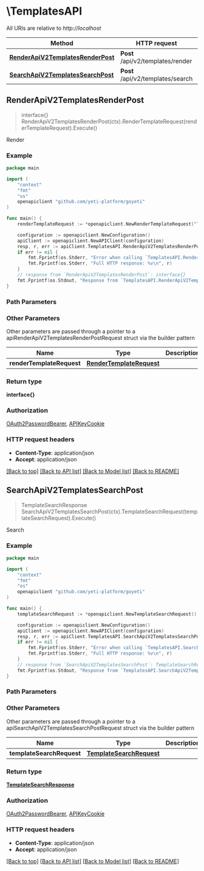 # \TemplatesAPI

All URIs are relative to *http://localhost*

Method | HTTP request | Description
------------- | ------------- | -------------
[**RenderApiV2TemplatesRenderPost**](TemplatesAPI.md#RenderApiV2TemplatesRenderPost) | **Post** /api/v2/templates/render | Render
[**SearchApiV2TemplatesSearchPost**](TemplatesAPI.md#SearchApiV2TemplatesSearchPost) | **Post** /api/v2/templates/search | Search



## RenderApiV2TemplatesRenderPost

> interface{} RenderApiV2TemplatesRenderPost(ctx).RenderTemplateRequest(renderTemplateRequest).Execute()

Render



### Example

```go
package main

import (
	"context"
	"fmt"
	"os"
	openapiclient "github.com/yeti-platform/goyeti"
)

func main() {
	renderTemplateRequest := *openapiclient.NewRenderTemplateRequest("TemplateName_example") // RenderTemplateRequest | 

	configuration := openapiclient.NewConfiguration()
	apiClient := openapiclient.NewAPIClient(configuration)
	resp, r, err := apiClient.TemplatesAPI.RenderApiV2TemplatesRenderPost(context.Background()).RenderTemplateRequest(renderTemplateRequest).Execute()
	if err != nil {
		fmt.Fprintf(os.Stderr, "Error when calling `TemplatesAPI.RenderApiV2TemplatesRenderPost``: %v\n", err)
		fmt.Fprintf(os.Stderr, "Full HTTP response: %v\n", r)
	}
	// response from `RenderApiV2TemplatesRenderPost`: interface{}
	fmt.Fprintf(os.Stdout, "Response from `TemplatesAPI.RenderApiV2TemplatesRenderPost`: %v\n", resp)
}
```

### Path Parameters



### Other Parameters

Other parameters are passed through a pointer to a apiRenderApiV2TemplatesRenderPostRequest struct via the builder pattern


Name | Type | Description  | Notes
------------- | ------------- | ------------- | -------------
 **renderTemplateRequest** | [**RenderTemplateRequest**](RenderTemplateRequest.md) |  | 

### Return type

**interface{}**

### Authorization

[OAuth2PasswordBearer](../README.md#OAuth2PasswordBearer), [APIKeyCookie](../README.md#APIKeyCookie)

### HTTP request headers

- **Content-Type**: application/json
- **Accept**: application/json

[[Back to top]](#) [[Back to API list]](../README.md#documentation-for-api-endpoints)
[[Back to Model list]](../README.md#documentation-for-models)
[[Back to README]](../README.md)


## SearchApiV2TemplatesSearchPost

> TemplateSearchResponse SearchApiV2TemplatesSearchPost(ctx).TemplateSearchRequest(templateSearchRequest).Execute()

Search



### Example

```go
package main

import (
	"context"
	"fmt"
	"os"
	openapiclient "github.com/yeti-platform/goyeti"
)

func main() {
	templateSearchRequest := *openapiclient.NewTemplateSearchRequest() // TemplateSearchRequest | 

	configuration := openapiclient.NewConfiguration()
	apiClient := openapiclient.NewAPIClient(configuration)
	resp, r, err := apiClient.TemplatesAPI.SearchApiV2TemplatesSearchPost(context.Background()).TemplateSearchRequest(templateSearchRequest).Execute()
	if err != nil {
		fmt.Fprintf(os.Stderr, "Error when calling `TemplatesAPI.SearchApiV2TemplatesSearchPost``: %v\n", err)
		fmt.Fprintf(os.Stderr, "Full HTTP response: %v\n", r)
	}
	// response from `SearchApiV2TemplatesSearchPost`: TemplateSearchResponse
	fmt.Fprintf(os.Stdout, "Response from `TemplatesAPI.SearchApiV2TemplatesSearchPost`: %v\n", resp)
}
```

### Path Parameters



### Other Parameters

Other parameters are passed through a pointer to a apiSearchApiV2TemplatesSearchPostRequest struct via the builder pattern


Name | Type | Description  | Notes
------------- | ------------- | ------------- | -------------
 **templateSearchRequest** | [**TemplateSearchRequest**](TemplateSearchRequest.md) |  | 

### Return type

[**TemplateSearchResponse**](TemplateSearchResponse.md)

### Authorization

[OAuth2PasswordBearer](../README.md#OAuth2PasswordBearer), [APIKeyCookie](../README.md#APIKeyCookie)

### HTTP request headers

- **Content-Type**: application/json
- **Accept**: application/json

[[Back to top]](#) [[Back to API list]](../README.md#documentation-for-api-endpoints)
[[Back to Model list]](../README.md#documentation-for-models)
[[Back to README]](../README.md)

